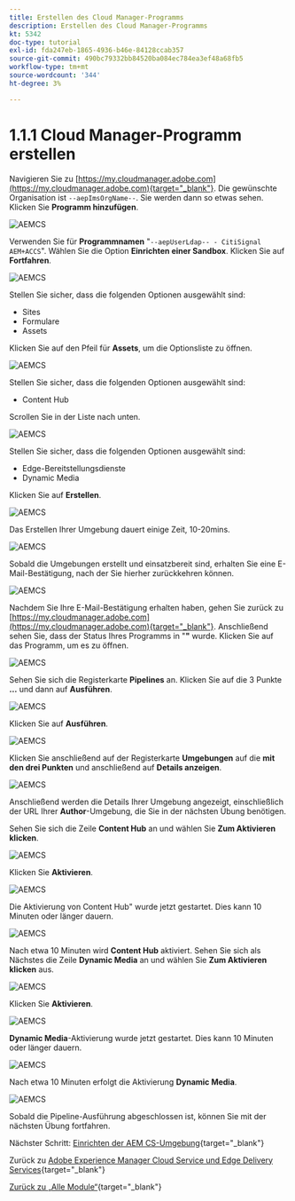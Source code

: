 ```yaml
---
title: Erstellen des Cloud Manager-Programms
description: Erstellen des Cloud Manager-Programms
kt: 5342
doc-type: tutorial
exl-id: fda247eb-1865-4936-b46e-84128ccab357
source-git-commit: 490bc79332bb84520ba084ec784ea3ef48a68fb5
workflow-type: tm+mt
source-wordcount: '344'
ht-degree: 3%

---
```


# 1.1.1 Cloud Manager-Programm erstellen

Navigieren Sie zu [https://my.cloudmanager.adobe.com](https://my.cloudmanager.adobe.com){target="_blank"}. Die gewünschte Organisation ist `--aepImsOrgName--`. Sie werden dann so etwas sehen. Klicken Sie **Programm hinzufügen**.

![AEMCS](./images/aemcs1.png)

Verwenden Sie für **Programmnamen** &quot;`--aepUserLdap-- - CitiSignal AEM+ACCS`&quot;. Wählen Sie die Option **Einrichten einer Sandbox**. Klicken Sie auf **Fortfahren**.

![AEMCS](./images/aemcs2.png)

Stellen Sie sicher, dass die folgenden Optionen ausgewählt sind:

- Sites
- Formulare
- Assets

Klicken Sie auf den Pfeil für **Assets**, um die Optionsliste zu öffnen.

![AEMCS](./images/aemcs3.png)

Stellen Sie sicher, dass die folgenden Optionen ausgewählt sind:

- Content Hub

Scrollen Sie in der Liste nach unten.

![AEMCS](./images/aemcs3a.png)

Stellen Sie sicher, dass die folgenden Optionen ausgewählt sind:

- Edge-Bereitstellungsdienste
- Dynamic Media

Klicken Sie auf **Erstellen**.

![AEMCS](./images/aemcs3b.png)

Das Erstellen Ihrer Umgebung dauert einige Zeit, 10-20mins.

![AEMCS](./images/aemcs4.png)

Sobald die Umgebungen erstellt und einsatzbereit sind, erhalten Sie eine E-Mail-Bestätigung, nach der Sie hierher zurückkehren können.

![AEMCS](./images/aemcs5.png)

Nachdem Sie Ihre E-Mail-Bestätigung erhalten haben, gehen Sie zurück zu [https://my.cloudmanager.adobe.com](https://my.cloudmanager.adobe.com){target="_blank"}. Anschließend sehen Sie, dass der Status Ihres Programms in &quot;**&quot;** wurde. Klicken Sie auf das Programm, um es zu öffnen.

![AEMCS](./images/aemcs6.png)

Sehen Sie sich die Registerkarte **Pipelines** an. Klicken Sie auf die 3 Punkte **…** und dann auf **Ausführen**.

![AEMCS](./images/aemcs7.png)

Klicken Sie auf **Ausführen**.

![AEMCS](./images/aemcs8.png)

Klicken Sie anschließend auf der Registerkarte **Umgebungen** auf die **mit den drei Punkten** und anschließend auf **Details anzeigen**.

![AEMCS](./images/aemcs9.png)

Anschließend werden die Details Ihrer Umgebung angezeigt, einschließlich der URL Ihrer **Author**-Umgebung, die Sie in der nächsten Übung benötigen.

Sehen Sie sich die Zeile **Content Hub** an und wählen Sie **Zum Aktivieren klicken**.

![AEMCS](./images/aemcs10.png)

Klicken Sie **Aktivieren**.

![AEMCS](./images/aemcsact1.png)

Die Aktivierung von **&#x200B;**&#x200B;Content Hub&quot; wurde jetzt gestartet. Dies kann 10 Minuten oder länger dauern.

![AEMCS](./images/aemcsact2.png)

Nach etwa 10 Minuten wird **Content Hub** aktiviert.
Sehen Sie sich als Nächstes die Zeile **Dynamic Media** an und wählen Sie **Zum Aktivieren klicken** aus.

![AEMCS](./images/aemcsact3.png)

Klicken Sie **Aktivieren**.

![AEMCS](./images/aemcsact4.png)

**Dynamic Media**-Aktivierung wurde jetzt gestartet. Dies kann 10 Minuten oder länger dauern.

![AEMCS](./images/aemcsact5.png)

Nach etwa 10 Minuten erfolgt die Aktivierung **Dynamic Media**.

![AEMCS](./images/aemcsact6.png)

Sobald die Pipeline-Ausführung abgeschlossen ist, können Sie mit der nächsten Übung fortfahren.

Nächster Schritt: [Einrichten der AEM CS-Umgebung](./ex3.md){target="_blank"}

Zurück zu [Adobe Experience Manager Cloud Service und Edge Delivery Services](./aemcs.md){target="_blank"}

[Zurück zu „Alle Module“](./../../../overview.md){target="_blank"}
